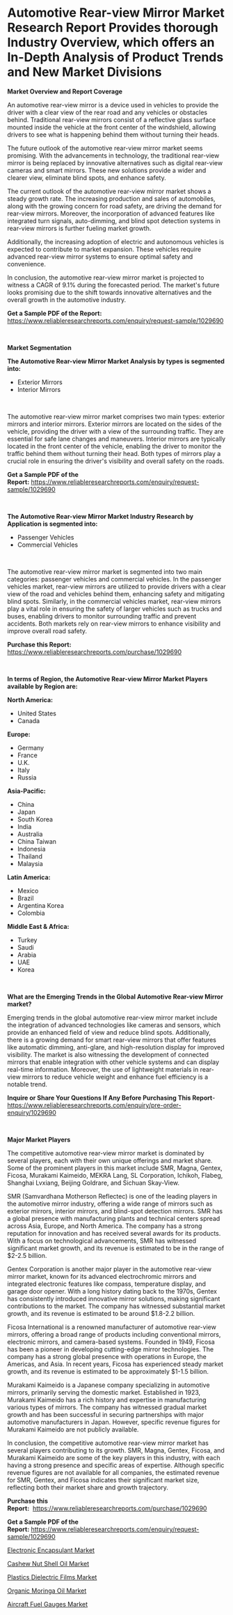 <p><h1>Automotive Rear-view Mirror Market Research Report Provides thorough Industry Overview, which offers an In-Depth Analysis of Product Trends and New Market Divisions</h1></p><p><strong>Market Overview and Report Coverage</strong></p>
<p><p>An automotive rear-view mirror is a device used in vehicles to provide the driver with a clear view of the rear road and any vehicles or obstacles behind. Traditional rear-view mirrors consist of a reflective glass surface mounted inside the vehicle at the front center of the windshield, allowing drivers to see what is happening behind them without turning their heads.</p><p>The future outlook of the automotive rear-view mirror market seems promising. With the advancements in technology, the traditional rear-view mirror is being replaced by innovative alternatives such as digital rear-view cameras and smart mirrors. These new solutions provide a wider and clearer view, eliminate blind spots, and enhance safety.</p><p>The current outlook of the automotive rear-view mirror market shows a steady growth rate. The increasing production and sales of automobiles, along with the growing concern for road safety, are driving the demand for rear-view mirrors. Moreover, the incorporation of advanced features like integrated turn signals, auto-dimming, and blind spot detection systems in rear-view mirrors is further fueling market growth.</p><p>Additionally, the increasing adoption of electric and autonomous vehicles is expected to contribute to market expansion. These vehicles require advanced rear-view mirror systems to ensure optimal safety and convenience.</p><p>In conclusion, the automotive rear-view mirror market is projected to witness a CAGR of 9.1% during the forecasted period. The market's future looks promising due to the shift towards innovative alternatives and the overall growth in the automotive industry.</p></p>
<p><strong>Get a Sample PDF of the Report:</strong> <a href="https://www.reliableresearchreports.com/enquiry/request-sample/1029690">https://www.reliableresearchreports.com/enquiry/request-sample/1029690</a></p>
<p>&nbsp;</p>
<p><strong>Market Segmentation</strong></p>
<p><strong>The Automotive Rear-view Mirror Market Analysis by types is segmented into:</strong></p>
<p><ul><li>Exterior Mirrors</li><li>Interior Mirrors</li></ul></p>
<p>&nbsp;</p>
<p><p>The automotive rear-view mirror market comprises two main types: exterior mirrors and interior mirrors. Exterior mirrors are located on the sides of the vehicle, providing the driver with a view of the surrounding traffic. They are essential for safe lane changes and maneuvers. Interior mirrors are typically located in the front center of the vehicle, enabling the driver to monitor the traffic behind them without turning their head. Both types of mirrors play a crucial role in ensuring the driver's visibility and overall safety on the roads.</p></p>
<p><strong>Get a Sample PDF of the Report:</strong>&nbsp;<a href="https://www.reliableresearchreports.com/enquiry/request-sample/1029690">https://www.reliableresearchreports.com/enquiry/request-sample/1029690</a></p>
<p>&nbsp;</p>
<p><strong>The Automotive Rear-view Mirror Market Industry Research by Application is segmented into:</strong></p>
<p><ul><li>Passenger Vehicles</li><li>Commercial Vehicles</li></ul></p>
<p>&nbsp;</p>
<p><p>The automotive rear-view mirror market is segmented into two main categories: passenger vehicles and commercial vehicles. In the passenger vehicles market, rear-view mirrors are utilized to provide drivers with a clear view of the road and vehicles behind them, enhancing safety and mitigating blind spots. Similarly, in the commercial vehicles market, rear-view mirrors play a vital role in ensuring the safety of larger vehicles such as trucks and buses, enabling drivers to monitor surrounding traffic and prevent accidents. Both markets rely on rear-view mirrors to enhance visibility and improve overall road safety.</p></p>
<p><strong>Purchase this Report:</strong>&nbsp; <a href="https://www.reliableresearchreports.com/purchase/1029690">https://www.reliableresearchreports.com/purchase/1029690</a></p>
<p>&nbsp;</p>
<p><strong>In terms of Region, the Automotive Rear-view Mirror Market Players available by Region are:</strong></p>
<p>
    <p> <strong> North America: </strong>
        <ul>
            <li>United States</li>
            <li>Canada</li>
        </ul>
        </p> 
    <p> <strong> Europe: </strong>
        <ul>
            <li>Germany</li>
            <li>France</li>
            <li>U.K.</li>
            <li>Italy</li>
            <li>Russia</li>
        </ul>
        </p> 
    <p> <strong> Asia-Pacific: </strong>
        <ul>
            <li>China</li>
            <li>Japan</li>
            <li>South Korea</li>
            <li>India</li>
            <li>Australia</li>
            <li>China Taiwan</li>
            <li>Indonesia</li>
            <li>Thailand</li>
            <li>Malaysia</li>
        </ul>
        </p> 
    <p> <strong> Latin America: </strong>
        <ul>
            <li>Mexico</li>
            <li>Brazil</li>
            <li>Argentina Korea</li>
            <li>Colombia</li>
        </ul>
        </p> 
    <p> <strong> Middle East & Africa: </strong>
        <ul>
            <li>Turkey</li>
            <li>Saudi</li>
            <li>Arabia</li>
            <li>UAE</li>
            <li>Korea</li>
        </ul>
    </p>
    </p>
<p>&nbsp;</p>
<p><strong>What are the Emerging Trends in the Global Automotive Rear-view Mirror market?</strong></p>
<p><p>Emerging trends in the global automotive rear-view mirror market include the integration of advanced technologies like cameras and sensors, which provide an enhanced field of view and reduce blind spots. Additionally, there is a growing demand for smart rear-view mirrors that offer features like automatic dimming, anti-glare, and high-resolution display for improved visibility. The market is also witnessing the development of connected mirrors that enable integration with other vehicle systems and can display real-time information. Moreover, the use of lightweight materials in rear-view mirrors to reduce vehicle weight and enhance fuel efficiency is a notable trend.</p></p>
<p><strong>Inquire or Share Your Questions If Any Before Purchasing This Report</strong>- <a href="https://www.reliableresearchreports.com/enquiry/pre-order-enquiry/1029690">https://www.reliableresearchreports.com/enquiry/pre-order-enquiry/1029690</a></p>
<p>&nbsp;</p>
<p><strong>Major Market Players</strong></p>
<p><p>The competitive automotive rear-view mirror market is dominated by several players, each with their own unique offerings and market share. Some of the prominent players in this market include SMR, Magna, Gentex, Ficosa, Murakami Kaimeido, MEKRA Lang, SL Corporation, Ichikoh, Flabeg, Shanghai Lvxiang, Beijing Goldrare, and Sichuan Skay-View.</p><p>SMR (Samvardhana Motherson Reflectec) is one of the leading players in the automotive mirror industry, offering a wide range of mirrors such as exterior mirrors, interior mirrors, and blind-spot detection mirrors. SMR has a global presence with manufacturing plants and technical centers spread across Asia, Europe, and North America. The company has a strong reputation for innovation and has received several awards for its products. With a focus on technological advancements, SMR has witnessed significant market growth, and its revenue is estimated to be in the range of $2-2.5 billion.</p><p>Gentex Corporation is another major player in the automotive rear-view mirror market, known for its advanced electrochromic mirrors and integrated electronic features like compass, temperature display, and garage door opener. With a long history dating back to the 1970s, Gentex has consistently introduced innovative mirror solutions, making significant contributions to the market. The company has witnessed substantial market growth, and its revenue is estimated to be around $1.8-2.2 billion.</p><p>Ficosa International is a renowned manufacturer of automotive rear-view mirrors, offering a broad range of products including conventional mirrors, electronic mirrors, and camera-based systems. Founded in 1949, Ficosa has been a pioneer in developing cutting-edge mirror technologies. The company has a strong global presence with operations in Europe, the Americas, and Asia. In recent years, Ficosa has experienced steady market growth, and its revenue is estimated to be approximately $1-1.5 billion.</p><p>Murakami Kaimeido is a Japanese company specializing in automotive mirrors, primarily serving the domestic market. Established in 1923, Murakami Kaimeido has a rich history and expertise in manufacturing various types of mirrors. The company has witnessed gradual market growth and has been successful in securing partnerships with major automotive manufacturers in Japan. However, specific revenue figures for Murakami Kaimeido are not publicly available.</p><p>In conclusion, the competitive automotive rear-view mirror market has several players contributing to its growth. SMR, Magna, Gentex, Ficosa, and Murakami Kaimeido are some of the key players in this industry, with each having a strong presence and specific areas of expertise. Although specific revenue figures are not available for all companies, the estimated revenue for SMR, Gentex, and Ficosa indicates their significant market size, reflecting both their market share and growth trajectory.</p></p>
<p><strong>Purchase this Report:</strong>&nbsp;&nbsp;<a href="https://www.reliableresearchreports.com/purchase/1029690">https://www.reliableresearchreports.com/purchase/1029690</a></p>
<p></p>
<p><strong>Get a Sample PDF of the Report:</strong>&nbsp;<a href="https://www.reliableresearchreports.com/enquiry/request-sample/1029690">https://www.reliableresearchreports.com/enquiry/request-sample/1029690</a></p>
<p><p><a href="https://www.linkedin.com/pulse/electronic-encapsulant-market-research-report-provides-z9qwe/">Electronic Encapsulant Market</a></p><p><a href="https://www.reportprime.com/cashew-nut-shell-oil-r6513">Cashew Nut Shell Oil Market</a></p><p><a href="https://issuu.com/reportprime-2/docs/plastics-dielectric-films-market-size-2030.pptx?fr=xKAE9_zU1NQ">Plastics Dielectric Films Market</a></p><p><a href="https://www.linkedin.com/pulse/decoding-organic-moringa-oil-market-deep-dive-latest-oedye/">Organic Moringa Oil Market</a></p><p><a href="https://medium.com/@beverlychen69/aircraft-fuel-gauges-market-size-growth-forecast-2023-2030-e58ec3fc0ca4">Aircraft Fuel Gauges Market</a></p></p>